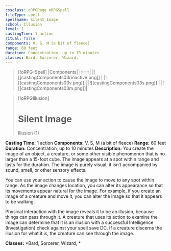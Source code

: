 ```yaml
---
cssclass: oRPGPage oRPGSpell
fileType: spell
spellname: Silent_Image
school: Illusion
level: 1
castingTime: 1 action
ritual: false
components: V, S, M (a bit of fleece)
range: 60 feet
duration: Concentration, up to 10 minutes
classes: Bard, Sorcerer, Wizard,
---
```

> [!oRPG-Spell]
> |Components|
> |:---:|
> |![[castingComponents03rinactive.png]] |
> |![[castingComponents03v.png]] |
> |![[castingComponents03s.png]] |
> |![[castingComponents03m.png]]|

> [!oRPGIllusion]
>#  Silent Image
> Illusion  (1)

**Casting Time:** 1 action
**Components:** V, S, M (a bit of fleece)
**Range:** 60 feet
**Duration:**  Concentration, up to 10 minutes
**Description:**
You create the image of an object, a creature, or some other visible phenomenon that is no larger than a 15-foot cube. The image appears at a spot within range and lasts for the duration. The image is purely visual; it isn’t accompanied by sound, smell, or other sensory effects.



 You can use your action to cause the image to move to any spot within range. As the image changes location, you can alter its appearance so that its movements appear natural for the image. For example, if you create an image of a creature and move it, you can alter the image so that it appears to be walking.



 Physical interaction with the image reveals it to be an illusion, because things can pass through it. A creature that uses its action to examine the image can determine that it is an illusion with a successful Intelligence (Investigation) check against your spell save DC. If a creature discerns the illusion for what it is, the creature can see through the image.



**Classes:**  *Bard, Sorcerer, Wizard, *


